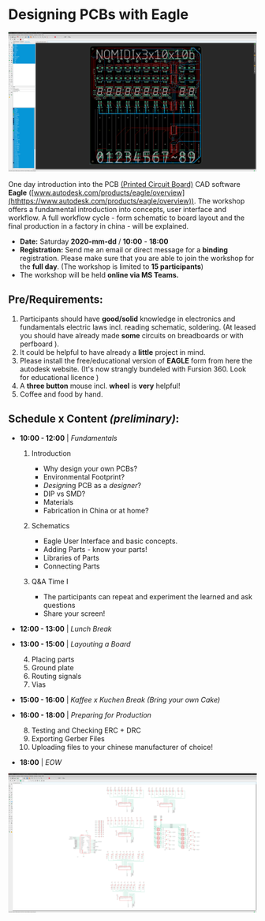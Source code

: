 # Designing PCBs with Eagle

![eagle schematic](materials/eagle_board.png)

One day introduction into the PCB [(Printed Circuit Board)](https://en.wikipedia.org/wiki/Printed_circuit_board) CAD software **Eagle**  ([www.autodesk.com/products/eagle/overview](hthttps://www.autodesk.com/products/eagle/overview)). The workshop offers a fundamental introduction into concepts, user interface and workflow. A full workflow cycle - form schematic to board layout and the final production in a factory in china - will be explained.


- **Date:** Saturday **2020-mm-dd** / **10:00** - **18:00**
- **Registration:** Send me an email or direct message for a **binding** registration. Please make sure that you are able to join the workshop for the **full day**. (The workshop is limited to **15 participants**)
- The workshop will be held **online via MS Teams.**

## Pre/Requirements:

1. Participants should have **good/solid** knowledge in electronics and fundamentals electric laws incl. reading schematic, soldering. (At leased you should have already made **some** circuits on breadboards or with perfboard ).
2. It could be helpful to have already a **little** project in mind.
3. Please install the free/educational version of  **EAGLE** form from here the autodesk website. (It's now strangly bundeled with Fursion 360. Look for educational licence )
5. A **three button** mouse incl. **wheel** is **very** helpful!
4. Coffee and food by hand.

## Schedule x Content *(preliminary)*:

* **10:00 - 12:00** | *Fundamentals*
  1. Introduction
     - Why design your own PCBs?
     - Environmental Footprint?
     - *Design*ing PCB as a *designer*?
     - DIP vs SMD?
     - Materials
     - Fabrication in China or at home?
 
  2. Schematics
     - Eagle User Interface and basic concepts.
     - Adding Parts - know your parts!
     - Libraries of Parts
     - Connecting Parts
     
  3. Q&A Time I
     - The participants can repeat and experiment the learned and ask questions  
     - Share your screen!

* **12:00 - 13:00** | *Lunch Break*

* **13:00 - 15:00** |  *Layouting a Board*

  4. Placing parts
  5. Ground plate
  6. Routing signals
  7. Vias


* **15:00 - 16:00** | *Kaffee x Kuchen Break (Bring your own Cake)*

* **16:00 - 18:00** | *Preparing for Production*

  8. Testing and Checking ERC + DRC
  9. Exporting Gerber Files
  10. Uploading files to your chinese manufacturer of choice!

* **18:00** | *EOW*

![eagle schematic](materials/eagle_schematics.png)
